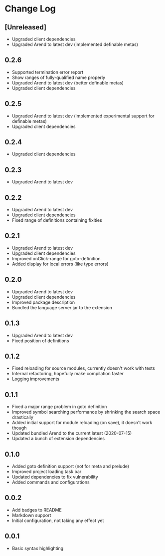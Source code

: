 # Change Log

## [Unreleased]

- Upgraded client dependencies
- Upgraded Arend to latest dev (implemented definable metas)

## 0.2.6

- Supported termination error report
- Show ranges of fully-qualified name properly
- Upgraded Arend to latest dev (better definable metas)
- Upgraded client dependencies

## 0.2.5

- Upgraded Arend to latest dev
  (implemented experimental support for definable metas)
- Upgraded client dependencies

## 0.2.4

- Upgraded client dependencies

## 0.2.3

- Upgraded Arend to latest dev

## 0.2.2

- Upgraded Arend to latest dev
- Upgraded client dependencies
- Fixed range of definitions containing fixities

## 0.2.1

- Upgraded Arend to latest dev
- Upgraded client dependencies
- Improved onClick-range for goto-definition
- Added display for local errors (like type errors)

## 0.2.0

- Upgraded Arend to latest dev
- Upgraded client dependencies
- Improved package description
- Bundled the language server jar to the extension

## 0.1.3

- Upgraded Arend to latest dev
- Fixed position of definitions

## 0.1.2

- Fixed reloading for source modules, currently doesn't work with tests
- Internal refactoring, hopefully make compilation faster
- Logging improvements

## 0.1.1

- Fixed a major range problem in goto definition
- Improved symbol searching performance by shrinking the search space drastically
- Added initial support for module reloading (on save), it doesn't work though
- Updated bundled Arend to the current latest (2020-07-15)
- Updated a bunch of extension dependencies

## 0.1.0

- Added goto definition support (not for meta and prelude)
- Improved project loading task bar
- Updated dependencies to fix vulnerability
- Added commands and configurations

## 0.0.2

- Add badges to README
- Markdown support
- Initial configuration, not taking any effect yet

## 0.0.1

- Basic syntax highlighting
